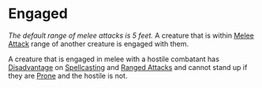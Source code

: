 # Engaged

*The default range of melee attacks is 5 feet.*
A creature that is within [Melee Attack](../Combat/Melee%20Attack.md) range of another creature is engaged with them.

A creature that is engaged in melee with a hostile combatant has [Disadvantage](../Die%20Rolling%20Mechanics/Disadvantage.md) on [Spellcasting](../../Magic/Spellcasting/Spellcasting.md) and [Ranged Attacks](../Combat/Ranged%20Attack.md) and cannot stand up if they are [Prone](Prone.md) and the hostile is not.

